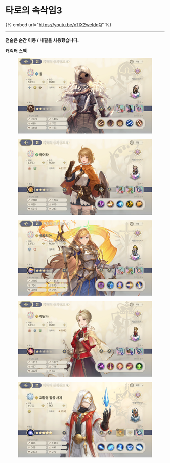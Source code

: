 # 타로의 속삭임3

{% embed url="https://youtu.be/xTIX2weIdqQ" %}

***

**전술은 순간 이동 / 나팔을 사용했습니다.**

**캐릭터 스펙**

<figure><img src="../../../.gitbook/assets/image (56).png" alt=""><figcaption></figcaption></figure>

<figure><img src="../../../.gitbook/assets/image (57).png" alt=""><figcaption></figcaption></figure>

<figure><img src="../../../.gitbook/assets/image (58).png" alt=""><figcaption></figcaption></figure>

<figure><img src="../../../.gitbook/assets/image (59).png" alt=""><figcaption></figcaption></figure>

<figure><img src="../../../.gitbook/assets/image (60).png" alt=""><figcaption></figcaption></figure>
